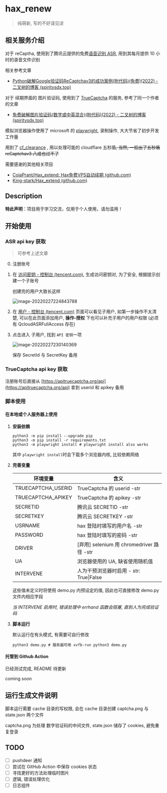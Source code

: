 # hax_renew

> 纯萌新, 写的不好请见谅

## 相关服务介绍

对于 reCaptha, 使用到了腾讯云提供的免费[语音识别 ASR](https://cloud.tencent.com/product/asr), 用到其每月提供 10 小时的录音文件识别

相关参考文章

- [Python破解Google验证码ReCaptchav3的成功案例(附代码)(免费)(2022) - 二叉树的博客 (spiritysdx.top)](https://www.spiritysdx.top/59/)

对于 续期界面的 图片验证码, 使用到了 [TrueCaptcha](https://apitruecaptcha.org/) 的服务, 参考了同一个作者的文章

- [免费破解图片验证码(数字或中英混合)(附代码)(2022) - 二叉树的博客 (spiritysdx.top)](https://www.spiritysdx.top/61/)

模拟浏览器操作使用了 microsoft 的 [playwright](https://github.com/microsoft/playwright), 录制操作, 大大节省了初步开发工作量

用到了 [cf_clearance](https://github.com/vvanglro/cf_clearance) , 用以处理可能的 cloudflare 五秒盾~~, 当然, 一般出了五秒盾 reCaptchav3 八成也过不了~~

需要感谢的其他相关项目

- [CoiaPrant/Hax_extend: Hax免费VPS自动续期 (github.com)](https://github.com/CoiaPrant/Hax_extend)
- [King-stark/Hax_extend (github.com)](https://github.com/King-stark/Hax_extend)

## Description

**特此声明**：项目用于学习交流，仅用于个人使用，请勿滥用！

## 开始使用

### ASR api key 获取

> 可参考上述文章

0. 注册账号
1. 在 [访问密钥 - 控制台 (tencent.com)](https://console.cloud.tencent.com/cam/capi), 生成访问密钥对, 为了安全, 根据提示创建一个子账号

   创建完的用户大致长这样

   ![image-20220227224843788](https://s2.loli.net/2022/02/27/aOYkhmjy3teNHqw.png)
2. 在 [用户 - 控制台 (tencent.com)](https://console.cloud.tencent.com/cam) 页面可以看见子用户, 如第一步操作不太清楚, 可以在此页面添加用户, **操作-授权** 下也可以补充子用户的用户权限 (必须有 QcloudASRFullAccess 存在)
3. 点击进入 子用户, 找到 `API 密钥`一项

   ![image-20220227230140369](https://s2.loli.net/2022/02/27/tJjglOX3Ln26K1V.png)

   保存 SecretId 与 SecretKey 备用

### TrueCaptcha api key 获取

注册账号后直接从 [https://apitruecaptcha.org/api](https://apitruecaptcha.org/api) 拿到 userid 和 apikey 备用

### 脚本使用

#### 在本地或个人服务器上使用

1. **安装依赖**

   ```shell
   python3 -m pip install --upgrade pip
   python3 -m pip install -r requirements.txt
   python3 -m playwright install # playwright install also works
   ```

   其中 `playwright install`时会下载多个浏览器内核, 比较依赖网络
2. **完善变量**

   | 环境变量           | 含义                                      |
   | ------------------ | ----------------------------------------- |
   | TRUECAPTCHA_USERID | TrueCaptcha 的 userid -str                |
   | TRUECAPTCHA_APIKEY | TrueCaptcha 的 apikey -str                |
   | SECRETID           | 腾讯云 SECRETID -str                      |
   | SECRETKEY          | 腾讯云 SECRETKEY -str                     |
   | USRNAME            | hax 登陆时填写的用户名 -str               |
   | PASSWORD           | hax 登陆时填写的密码 -str                 |
   | DRIVER             | [弃用] selenium 用 chromedriver 路径 -str |
   | UA                 | 浏览器使用的 UA, 缺省使用随机值           |
   | INTERVENE          | 人为干预浏览器时启用 - str: True\|False   |

   这些值未定义时将使用 demo.py 内预设定的值, 因此也可直接修改 demo.py 文件内相应字段

   *当 INTERVENE 启用时, 错误处理中 errhand 函数会阻塞, 直到人为完成验证码*
3. **脚本运行**

   默认运行在有头模式, 有需要可自行修改

   ```shell
   python3 demo.py # 服务器可用 xvfb-run python3 demo.py
   ```

#### 托管到 Github Action

已经测试完成, README 待更新

coming soon

## 运行生成文件说明

脚本运行需要 cache 目录的写权限, 会在 cache 目录创建 captcha.png 与 state.json 两个文件

captcha.png 为处理 数字验证码的中间文件, state.json 储存了 cookies, 避免重复登录

## TODO

- [ ] pushdeer 通知
- [ ] 尝试在 GitHub Action 中保存 cookies 状态
- [ ] 寻找更好的方法处理临时图片
- [ ] 逻辑, 错误处理优化
- [ ] 日志组件
